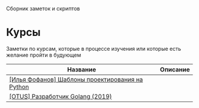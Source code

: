 Сборник заметок и скриптов


# Курсы

Заметки по курсам, которые в процессе изучения или которые есть желание пройти в будующем

| Название                                       | Описание                                                             
|------------------------------------------------|--------------------------------------------------------------------------------------------------------|
|[[Илья Фофанов] Шаблоны проектирования на Python](https://github.com/Pauelbel/Notes/tree/main/Courses/Design_patterns_python)|                           |
|[[OTUS] Разработчик Golang (2019)](https://github.com/Pauelbel/Notes/tree/main/Courses/Golang_developer)|                                                |